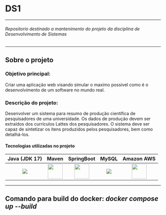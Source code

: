 # DS1
---
###### Repositorio destinado a mantenimento do projeto da disciplina de Desenvolvimento de Sistemas
---
## Sobre o projeto
### Objetivo principal:
Criar uma aplicação web visando simular o maximo possivel como é o desenvolvimento de um software no mundo real.

### Descrição do projeto:
Desenvolver um sistema para resumo de produção científica de pesquisadores de uma universidade. Os dados de produção devem ser extraídos dos currículos Lattes dos
pesquisadores. O sistema deve ser capaz de sintetizar os itens produzidos pelos
pesquisadores, bem como detalhá-los.


#### Tecnologias utilizadas no projeto

| Java (JDK 17)      | Maven | SpringBoot | MySQL | Amazon AWS
| :-----------: | :-----------: | :-----------: | :-----------: |  :-----------:
| <a href="https://jdk.java.net/17/" target="_blank"><img src="https://img.icons8.com/color/48/000000/java-coffee-cup-logo--v1.png" target="_blank"/> </a>   | <a href="https://maven.apache.org/download.cgi" target="_blank"> <img src="https://img.icons8.com/ios/50/e74c3c/maven-ios.png" width="48px"/> </a>      | <a href="https://spring.io/projects/spring-boot" target="_blank"> <img src="https://img.icons8.com/color/48/spring-logo.png" width="48px"/> </a> | <a href="https://www.mysql.com/" target="_blank"> <img src="https://img.icons8.com/color/48/my-sql.png"/></a> | <a href="https://aws.amazon.com/pt" target="_blank"> <img src="https://img.icons8.com/color/48/amazon-web-services.png" width="48"/> </a>

---
Comando para build do docker:  *__docker compose up --build__*
---

